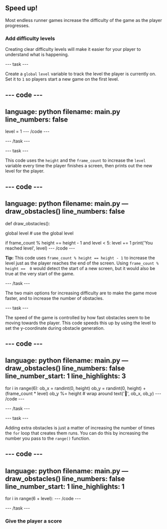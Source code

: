 ## Speed up!

Most endless runner games increase the difficulty of the game as the player progresses. 

### Add difficulty levels
Creating clear difficulty levels will make it easier for your player to understand what is happening.

--- task ---

Create a `global` `level` variable to track the level the player is currently on. Set it to `1` so players start a new game on the first level.

--- code ---
---
language: python
filename: main.py
line_numbers: false
---
level = 1
--- /code ---

--- /task ---

--- task ---

This code uses the `height` and the `frame_count` to increase the `level` variable every time the player finishes a screen, then prints out the new level for the player.

--- code ---
---
language: python
filename: main.py — draw_obstacles()
line_numbers: false
---
def draw_obstacles():
  
  global level # use the global level
  
  if frame_count % height == height - 1 and level < 5:
    level += 1
    print('You reached level', level)
--- /code ---

**Tip:** This code uses `frame_count % height == height - 1` to increase the level just as the player reaches the end of the screen. Using `frame_count % height ==  0` would detect the start of a new screen, but it would also be true at the very start of the game.

--- /task ---

The two main options for increasing difficulty are to make the game move faster, and to increase the number of obstacles.

--- task ---

The speed of the game is controlled by how fast obstacles seem to be moving towards the player. This code speeds this up by using the level to set the y-coordinate during obstacle generation.

--- code ---
---
language: python
filename: main.py — draw_obstacles()
line_numbers: false
line_number_start: 1
line_highlights: 3
---
  for i in range(6):
    ob_x = randint(0, height)
    ob_y = randint(0, height) + (frame_count * level)
    ob_y %= height # wrap around
    text('🌵', ob_x, ob_y)
--- /code ---

--- /task ---

--- task ---

Adding extra obstacles is just a matter of increasing the number of times the `for` loop that creates them runs. You can do this by increasing the number you pass to the `range()` function.

--- code ---
---
language: python
filename: main.py — draw_obstacles()
line_numbers: false
line_number_start: 1
line_highlights: 1
---
  for i in range(6 + level):
--- /code ---

--- /task ---

### Give the player a score